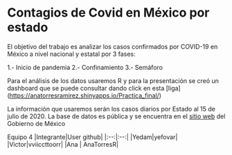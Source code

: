 # Contagios de Covid en México por estado

El objetivo del trabajo es analizar los casos confirmados por COVID-19 en México a nivel nacional y estatal por 3 fases:

1.- Inicio de pandemia 
2.- Confinamiento
3.- Semáforo 

Para el análisis de los datos usaremos R y para la presentación se creó un dashboard que se puede consultar dando click en esta [liga] (https://anatorresramirez.shinyapps.io/Practica_final/)

La información que usaremos serán los casos diarios por Estado al 15 de julio de 2020. La base de datos es pública y se encuentra en el [sitio web](https://coronavirus.gob.mx/datos/#DownZCSV) del Gobierno de México 



Equipo 4
|Integrante|User github|
|:--:|:--:|
|Yedam|yefovar|
|Victor|vviiccttoorr|
|Ana    | AnaTorresR|

